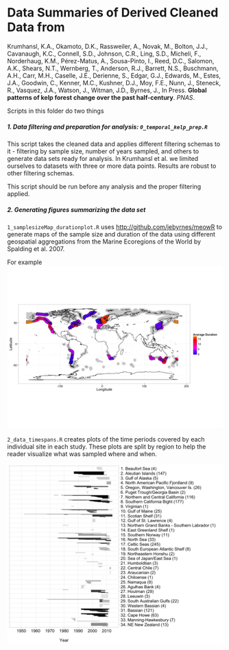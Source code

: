 # Data Summaries of Derived Cleaned Data from

 Krumhansl, K.A., Okamoto, D.K., Rassweiler, A., Novak, M., Bolton, J.J., Cavanaugh, K.C., Connell, S.D., Johnson, C.R., Ling, S.D., Micheli, F., Norderhaug, K.M., Pérez-Matus, A., Sousa-Pinto, I., Reed, D.C., Salomon, A.K., Shears, N.T., Wernberg, T., Anderson, R.J., Barrett, N.S., Buschmann, A.H., Carr, M.H., Caselle, J.E., Derienne, S., Edgar, G.J., Edwards, M., Estes, J.A., Goodwin, C., Kenner, M.C., Kushner, D.J., Moy, F.E., Nunn, J., Steneck, R., Vasquez, J.A., Watson, J., Witman, J.D., Byrnes, J., In Press. **Global patterns of kelp forest change over the past half-century**. *PNAS*.

Scripts in this folder do two things

##### 1. Data filtering and preparation for analysis: `0_temporal_kelp_prep.R`

This script takes the cleaned data and applies different filtering schemas to it - filtering by sample size, number of years sampled, and others to generate data sets ready for analysis. In Krumhansl et al. we limited ourselves to datasets with three or more data points. Results are robust to other filtering schemas.

This script should be run before any analysis and the proper filtering applied.

##### 2. Generating figures summarizing the data set

`1_samplesizeMap_durationplot.R` uses http://github.com/jebyrnes/meowR to generate maps of the sample size and duration of the data using different geospatial aggregations from the Marine Ecoregions of the World by Spalding et al. 2007.

For example
![](../Figures/data_properties/ecoregion_average_duration.jpg)

`2_data_timespans.R` creates plots of the time periods covered by each individual site in each study. These plots are split by region to help the reader visualize what was sampled where and when.

![](../Figures/data_properties/site_timespans.jpg)
